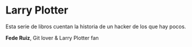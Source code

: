 # Larry Plotter

Esta serie de libros cuentan la historia de un hacker de los que hay pocos.

**Fede Ruiz**, Git lover & Larry Plotter fan

